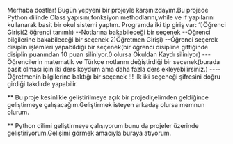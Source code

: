 
Merhaba dostlar!
Bugün yepyeni bir projeyle karşınızdayım.Bu projede Python dilinde Class yapısını,fonksiyon methodlarını,while ve if yapılarını kullanarak basit bir okul sistemi yaptım.
Programda iki tip giriş var:
1)Öğrenci Girişi(2 öğrenci tanımlı)
    --Notlarına bakabileceği bir seçenek
    --Öğrenci bilgilerine bakabileceği bir seçenek
2)Öğretmen Girişi)
   --Öğrenci seçerek disiplin işlemleri yapabildiği bir seçenek(bir öğrenci disipline gittiğinde disiplin puanından 10 puan siliniyor.0 olursa Okuldan Kaydı siliniyor)
 ---Öğrencilerin matematik ve Türkçe notlarını değiştirdiği bir seçenek(burada basit olması için iki ders koydum ama daha fazla ders ekleyebilirsiniz.)
----Öğretmenin bilgilerine baktığı bir seçenek
!!! ilk iki seçeneği şifresini doğru girdiği takdirde yapabilir.

** Bu proje kesinlikle geliştirilmeye açık bir projedir,elimden geldiğince geliştirmeye çalışacağım.Geliştirmek isteyen arkadaş olursa memnun olurum.

** Python dilimi geliştirmeye çalışıyorum bunu da projeler üzerinde geliştiriyorum.Gelişimi görmek amacıyla buraya atıyorum.

